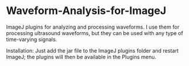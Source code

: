 Waveform-Analysis-for-ImageJ
============================

ImageJ plugins for analyzing and processing waveforms.  I use them for processing ultrasound waveforms, but they can be used with any type of time-varying signals.

Installation: Just add the jar file to the ImageJ plugins folder and restart ImageJ; the plugins will then be available in the Plugins menu.
